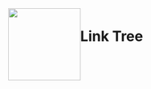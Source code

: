 <div style="display: flex; justify-content: center; align-itens: center">
  <img style="width: 9rem; heigth: 9rem;" src="image/logo" />
  <h1>Link Tree</h1>
</div>
